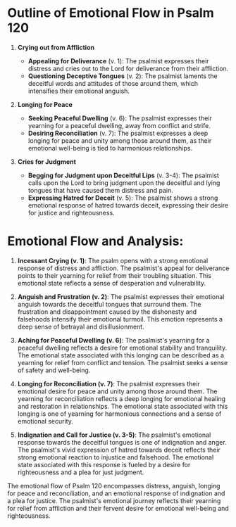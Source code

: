 # Outline of Emotional Flow in Psalm 120

1. **Crying out from Affliction**
   - **Appealing for Deliverance** (v. 1): The psalmist expresses their distress and cries out to the Lord for deliverance from their affliction.
   - **Questioning Deceptive Tongues** (v. 2): The psalmist laments the deceitful words and attitudes of those around them, which intensifies their emotional anguish.

2. **Longing for Peace**
   - **Seeking Peaceful Dwelling** (v. 6): The psalmist expresses their yearning for a peaceful dwelling, away from conflict and strife.
   - **Desiring Reconciliation** (v. 7): The psalmist expresses a deep longing for peace and unity among those around them, as their emotional well-being is tied to harmonious relationships.

3. **Cries for Judgment**
   - **Begging for Judgment upon Deceitful Lips** (v. 3-4): The psalmist calls upon the Lord to bring judgment upon the deceitful and lying tongues that have caused them distress and pain.
   - **Expressing Hatred for Deceit** (v. 5): The psalmist shows a strong emotional response of hatred towards deceit, expressing their desire for justice and righteousness.

# Emotional Flow and Analysis:

1. **Incessant Crying (v. 1)**: The psalm opens with a strong emotional response of distress and affliction. The psalmist's appeal for deliverance points to their yearning for relief from their troubling situation. This emotional state reflects a sense of desperation and vulnerability.

2. **Anguish and Frustration (v. 2)**: The psalmist expresses their emotional anguish towards the deceitful tongues that surround them. The frustration and disappointment caused by the dishonesty and falsehoods intensify their emotional turmoil. This emotion represents a deep sense of betrayal and disillusionment.

3. **Aching for Peaceful Dwelling (v. 6)**: The psalmist's yearning for a peaceful dwelling reflects a desire for emotional stability and tranquility. The emotional state associated with this longing can be described as a yearning for relief from conflict and tension. The psalmist seeks a sense of safety and well-being.

4. **Longing for Reconciliation (v. 7)**: The psalmist expresses their emotional desire for peace and unity among those around them. The yearning for reconciliation reflects a deep longing for emotional healing and restoration in relationships. The emotional state associated with this longing is one of yearning for harmonious connections and a sense of emotional security.

5. **Indignation and Call for Justice (v. 3-5)**: The psalmist's emotional response towards the deceitful tongues is one of indignation and anger. The psalmist's vivid expression of hatred towards deceit reflects their strong emotional reaction to injustice and falsehood. The emotional state associated with this response is fueled by a desire for righteousness and a plea for just judgment.

The emotional flow of Psalm 120 encompasses distress, anguish, longing for peace and reconciliation, and an emotional response of indignation and a plea for justice. The psalmist's emotional journey reflects their yearning for relief from affliction and their fervent desire for emotional well-being and righteousness.